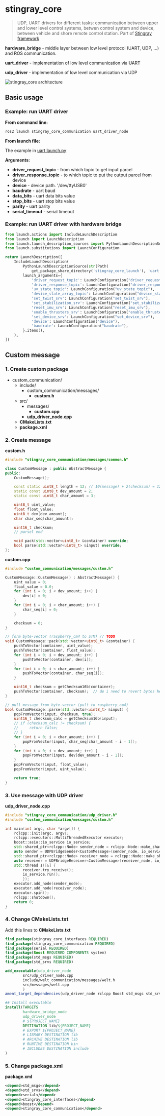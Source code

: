 # stingray_core

> UDP, UART drivers for different tasks: communication between upper and lower level control systems, betwen control system and device, between vehicle and shore remote control station. Part of [Stingray framework](https://github.com/hydronautics-team/stingray)

**hardware_bridge** - middle layer between low level protocol (UART, UDP, ...) and ROS communication.

**uart_driver** - implementation of low level communication via UART

**udp_driver** - implementation of low level communication via UDP

![stingray_core architecture](docs/arch.jpg)

## Basic usage

### Example: run UART driver 

**From command line:**

```bash
ros2 launch stingray_core_communication uart_driver_node
```

**From launch file:**

The example in [uart.launch.py](src/stingray_core_launch/launch/uart.launch.py)

**Arguments:**

- **driver_request_topic** - from which topic to get input parcel
- **driver_response_topic** - to which topic to put the output parcel from device
- **device** - device path. '/dev/ttyUSB0'
- **baudrate** - uart baud
- **data_bits** - uart data bits value
- **stop_bits** - uart stop bits value
- **parity** - uart parity
- **serial_timeout** - serial timeout

### Example: run UART driver with hardware bridge

```python
from launch.actions import IncludeLaunchDescription
from launch import LaunchDescription
from launch.launch_description_sources import PythonLaunchDescriptionSource
from launch.substitutions import LaunchConfiguration

return LaunchDescription([
    IncludeLaunchDescription(
        PythonLaunchDescriptionSource(str(Path(
            get_package_share_directory('stingray_core_launch'), 'uart.launch.py'))),
        launch_arguments={
            'driver_request_topic': LaunchConfiguration("driver_request_topic"),
            'driver_response_topic': LaunchConfiguration("driver_response_topic"),
            'uv_state_topic': LaunchConfiguration("uv_state_topic"),
            'device_state_array_topic': LaunchConfiguration("device_state_array_topic"),
            'set_twist_srv': LaunchConfiguration("set_twist_srv"),
            'set_stabilization_srv': LaunchConfiguration("set_stabilization_srv"),
            'reset_imu_srv': LaunchConfiguration("reset_imu_srv"),
            'enable_thrusters_srv': LaunchConfiguration("enable_thrusters_srv"),
            'set_device_srv': LaunchConfiguration("set_device_srv"),
            'device': LaunchConfiguration("device"),
            'baudrate': LaunchConfiguration("baudrate"),
        }.items(),
    ),
])
```

## Custom message

### 1. Create custom package

- custom_communication/
  - include/
    - custom_communication/messages/
      - **custom.h**
  - src/
    - messages/
      - **custom.cpp**
    - **udp_driver_node.cpp**
  - **CMakeLists.txt**
  - **package.xml**

### 2. Create message

**custom.h**

```cpp
#include "stingray_core_communication/messages/common.h"

class CustomMessage : public AbstractMessage {
public:
    CustomMessage();

    const static uint8_t length = 12; // 10(message) + 2(checksum) = 12 dyte
    static const uint8_t dev_amount = 2;
    static const uint8_t char_amount = 3;

    uint8_t uint_value;
    float float_value; 
    uint8_t dev[dev_amount];
    char char_seq[char_amount];

    uint16_t checksum;
    // parsel end

    void pack(std::vector<uint8_t> &container) override; 
    bool parse(std::vector<uint8_t> &input) override; 
};
```

**custom.cpp**

```cpp
#include "custom_communication/messages/custom.h"

CustomMessage::CustomMessage() : AbstractMessage() {
    uint_value = 0;
    float_value = 0.0;
    for (int i = 0; i < dev_amount; i++) {
        dev[i] = 0;
    }
    for (int i = 0; i < char_amount; i++) {
        char_seq[i] = 0;
    }

    checksum = 0;
}

// form byte-vector (raspberry_cm4 to STM) // TODO
void CustomMessage::pack(std::vector<uint8_t> &container) {
    pushToVector(container, uint_value);
    pushToVector(container, float_value);
    for (int i = 0; i < dev_amount; i++) {
        pushToVector(container, dev[i]);
    }
    for (int i = 0; i < char_amount; i++) {
        pushToVector(container, char_seq[i]);
    }

    uint16_t checksum = getChecksum16b(container);
    pushToVector(container, checksum);  // do i need to revert bytes here?
}

// pull message from byte-vector (pult to raspberry_cm4)
bool CustomMessage::parse(std::vector<uint8_t> &input) {
    popFromVector(input, checksum, true);
    uint16_t checksum_calc = getChecksum16b(input);
    // if (checksum_calc != checksum) {
    //     return false;
    // }
    for (int i = 0; i < char_amount; i++) {
        popFromVector(input, char_seq[char_amount - i - 1]);
    }
    for (int i = 0; i < dev_amount; i++) {
        popFromVector(input, dev[dev_amount - i - 1]);
    }
    popFromVector(input, float_value);
    popFromVector(input, uint_value);

    return true;
}
```

### 3. Use message with UDP driver

**udp_driver_node.cpp**

```cpp
#include "stingray_core_communication/udp_driver.h"
#include "custom_communication/messages/custom.h"

int main(int argc, char *argv[]) {
    rclcpp::init(argc, argv);
    rclcpp::executors::MultiThreadedExecutor executor;
    boost::asio::io_service io_service;
    std::shared_ptr<rclcpp::Node> sender_node = rclcpp::Node::make_shared("UDPDriverSender");
    auto sender = UDPBridgeSender<CustomMessage>(sender_node, io_service);
    std::shared_ptr<rclcpp::Node> receiver_node = rclcpp::Node::make_shared("UDPDriverReceiver");
    auto receiver = UDPBridgeReceiver<CustomMessage>(receiver_node, io_service);
    std::thread s([&] {
        receiver.try_receive();
        io_service.run();
        });
    executor.add_node(sender_node);
    executor.add_node(receiver_node);
    executor.spin();
    rclcpp::shutdown();
    return 0;
}
```
### 4. Change CMakeLists.txt

Add this lines to **CMakeLists.txt**

```cmake
find_package(stingray_core_interfaces REQUIRED)
find_package(stingray_core_communication REQUIRED)
find_package(serial REQUIRED)
find_package(Boost REQUIRED COMPONENTS system)
find_package(std_msgs REQUIRED)
find_package(std_srvs REQUIRED)
```

```cmake
add_executable(udp_driver_node
        src/udp_driver_node.cpp
        include/welt_communication/messages/welt.h
        src/messages/welt.cpp
        )
ament_target_dependencies(udp_driver_node rclcpp Boost std_msgs std_srvs serial stingray_core_interfaces stingray_core_communication)
```

```cmake
## Install executable
install(TARGETS
        hardware_bridge_node
        udp_driver_node
        # ${PROJECT_NAME}
        DESTINATION lib/${PROJECT_NAME}
        # EXPORT ${PROJECT_NAME}
        # LIBRARY DESTINATION lib
        # ARCHIVE DESTINATION lib
        # RUNTIME DESTINATION bin
        # INCLUDES DESTINATION include
)
```

### 5. Change package.xml

**package.xml**

```xml
<depend>std_msgs</depend>
<depend>std_srvs</depend>
<depend>serial</depend>
<depend>stingray_core_interfaces</depend>
<depend>boost</depend>
<depend>stingray_core_communication</depend>
```

